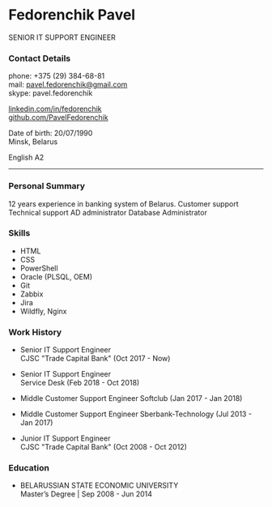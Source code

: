 # Fedorenchik Pavel

SENIOR IT SUPPORT ENGINEER

### Contact Details

phone: +375 (29) 384-68-81  
mail: pavel.fedorenchik@gmail.com  
skype: pavel.fedorenchik

[linkedin.com/in/fedorenchik](linkedin.com/in/fedorenchik)  
[github.com/PavelFedorenchik](github.com/PavelFedorenchik)

Date of birth: 20/07/1990  
Minsk, Belarus

English A2

---

### Personal Summary

12 years experience in banking system of Belarus.
Customer support
Technical support
AD administrator
Database Administrator

### Skills

- HTML
- CSS
- PowerShell
- Oracle (PLSQL, OEM)
- Git
- Zabbix
- Jira
- Wildfly, Nginx

### Work History

- Senior IT Support Engineer  
  CJSC "Trade Capital Bank" (Oct 2017 - Now)

- Senior IT Support Engineer  
  Service Desk (Feb 2018 - Oct 2018)

- Middle Customer Support Engineer
  Softclub (Jan 2017 - Jan 2018)

- Middle Customer Support Engineer
  Sberbank-Technology (Jul 2013 - Jan 2017)

- Junior IT Support Engineer  
  CJSC "Trade Capital Bank" (Oct 2008 - Oct 2012)

### Education

- BELARUSSIAN STATE ECONOMIC UNIVERSITY  
  Master’s Degree | Sep 2008 - Jun 2014
